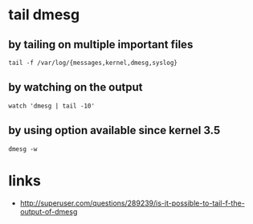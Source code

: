 # tail dmesg

## by tailing on multiple important files

```
tail -f /var/log/{messages,kernel,dmesg,syslog}
```

## by watching on the output

```
watch 'dmesg | tail -10'
```

## by using option available since kernel 3.5

```
dmesg -w
```

# links

* http://superuser.com/questions/289239/is-it-possible-to-tail-f-the-output-of-dmesg
